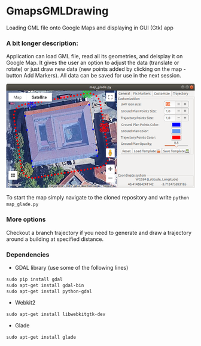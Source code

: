 # GmapsGMLDrawing
Loading GML file onto Google Maps and displaying in GUI (Gtk) app

### A bit longer description:

Application can load GML file, read all its geometries, and deisplay it on Google Map. It gives the user an option to adjust the data (translate or rotate) or just draw new data (new points added by clicking on the map - button Add Markers). All data can be saved for use in the next session.

![map](resources/map.png)

To start the map simply navigate to the cloned repository and write `python map_glade.py`

### More options

Checkout a branch trajectory if you need to generate and draw a trajectory around a building at specified distance.

### Dependencies
- GDAL library (use some of the following lines)
```
sudo pip install gdal
sudo apt-get install gdal-bin
sudo apt-get install python-gdal
```
- Webkit2
```
sudo apt-get install libwebkitgtk-dev
```

- Glade
```
sudo apt-get install glade
```

